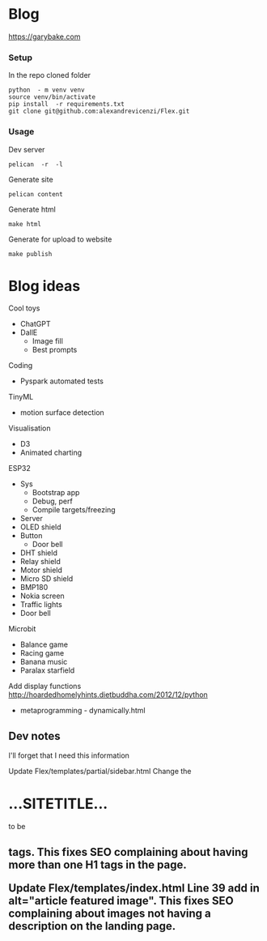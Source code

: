 # Blog

https://garybake.com  

###  Setup  
In the repo cloned folder

    python  - m venv venv
    source venv/bin/activate 
    pip install  -r requirements.txt
    git clone git@github.com:alexandrevicenzi/Flex.git

### Usage
Dev server

    pelican  -r  -l

Generate site

    pelican content

Generate html

    make html

Generate for upload to website

    make publish


Blog ideas
==========

Cool toys
 - ChatGPT
 - DallE 
   - Image fill
   - Best prompts

Coding
 - Pyspark automated tests

TinyML
 - motion surface detection

Visualisation
 - D3
 - Animated charting

ESP32
 - Sys
     - Bootstrap app
     - Debug, perf
     - Compile targets/freezing
 - Server
 - OLED shield
 - Button
      - Door bell
 - DHT shield
 - Relay shield
 - Motor shield
 - Micro SD shield
 - BMP180
 - Nokia screen
 - Traffic lights
 - Door bell

Microbit
 - Balance game
 - Racing game
 - Banana music
 - Paralax starfield


Add display functions  
http://hoardedhomelyhints.dietbuddha.com/2012/12/python 
- metaprogramming - dynamically.html


Dev notes
---------
I'll forget that I need this information

Update Flex/templates/partial/sidebar.html
Change the <h1>...SITETITLE...</h1> to be <h2> tags. This fixes SEO complaining about having more than one H1 tags in the page.

Update Flex/templates/index.html
Line 39 add in alt="article featured image". This fixes SEO complaining about images not having a description on the landing page.
